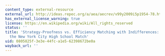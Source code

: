 ```yaml
---
content_type: external-resource
external_url: http://ideas.repec.org/a/aea/aecrev/v99y2009i5p1954-78.html
has_external_license_warning: true
license: https://en.wikipedia.org/wiki/All_rights_reserved
status: ''
title: 'Strategy-Proofness vs. Efficiency Matching with Indifferences: Redesigning
  the New York City High School Match'
uid: 0805825f-3e3e-44fc-a1e5-62398672be0a
wayback_url: ''
---
```

